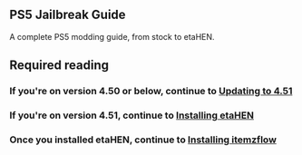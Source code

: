 ## PS5 Jailbreak Guide

A complete PS5 modding guide, from stock to etaHEN.

## Required reading

### If you're on version 4.50 or below, continue to [Updating to 4.51](docs/updating-to-4.51.md)
### If you're on version 4.51, continue to [Installing etaHEN](docs/installing-etahen.md)
### Once you installed etaHEN, continue to [Installing itemzflow](docs/installing-itemzflow.md)